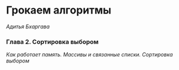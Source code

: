 # Грокаем алгоритмы
_Адитья Бхаргава_
<image src=https://img4.labirint.ru/rc/3a7e6da517de3fd690f748433aef73b4/363x561q80/books58/571060/cover.jpg?1598873204 alt=''>

### Глава 2. Сортировка выбором
_Как работает память. Массивы и связанные списки. Сортировка выбором_
